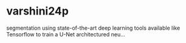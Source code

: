 # varshini24p
segmentation using state-of-the-art deep learning tools available like Tensorflow to train a U-Net architectured neu…
